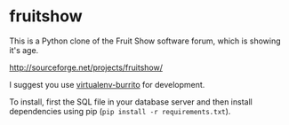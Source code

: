 fruitshow
=========

This is a Python clone of the Fruit Show software forum, which is showing it's age.

http://sourceforge.net/projects/fruitshow/

I suggest you use [virtualenv-burrito](https://github.com/brainsik/virtualenv-burrito) for development.

To install, first the SQL file in your database server and then install dependencies using pip (`pip install -r requirements.txt`).
